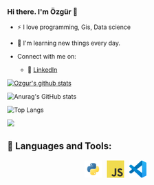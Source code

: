 ### Hi there. I'm Özgür 👋

- :zap: I love  programming, Gis, Data science
- 🌱 I'm learning new things every day.



- Connect with me on:
  - :office: [LinkedIn](https://www.linkedin.com/in/%C3%B6zg%C3%BCr-%C3%BCst%C3%BCner-b6a41b235/)
  





[![Ozgur's github stats](https://github-readme-stats.vercel.app/api?username=Ozgurustuner&count_private=true&show_icons=true&theme=radical&hide_rank=false)](https://github.com/anuraghazra/github-readme-stats)

![Anurag's GitHub stats](https://github-readme-stats.vercel.app/api?username=Ozgurustuner&hide=contribs,prs)




![Top Langs](https://github-readme-stats.vercel.app/api/top-langs/?username=Ozgurustuner&theme=tokyonight)  


<!--
**Ozgurustuner/Ozgurustuner** is a ✨ _special_ ✨ repository because its `README.md` (this file) appears on your GitHub profile.
![Anurag's GitHub stats](https://github-readme-stats.vercel.app/api?username=anuraghazra&show_icons=true&theme=radical)
Here are some ideas to get you started:

- 🔭 I’m currently working on ...
- 🌱 I’m currently learning ...
- 👯 I’m looking to collaborate on ...
- 🤔 I’m looking for help with ...
- 💬 Ask me about ...
- 📫 How to reach me: ...
- 😄 Pronouns: ...
- ⚡ Fun fact: ...
-->

![](https://visitor-badge.laobi.icu/badge?page_id=Ozgurustuner.Ozgurustuner)

## 🧰 Languages and Tools:
<p align="center">
<img src="https://raw.githubusercontent.com/github/explore/80688e429a7d4ef2fca1e82350fe8e3517d3494d/topics/python/python.png" alt="Python" height="40" style="vertical-align:top; margin:4px">
<img src="https://raw.githubusercontent.com/github/explore/80688e429a7d4ef2fca1e82350fe8e3517d3494d/topics/javascript/javascript.png" alt="Javascript" height="40" style="vertical-align:top; margin:4px">
<img src="https://raw.githubusercontent.com/github/explore/80688e429a7d4ef2fca1e82350fe8e3517d3494d/topics/visual-studio-code/visual-studio-code.png" alt="VS Code" height="40" style="vertical-align:top; margin:4px">
</p>
